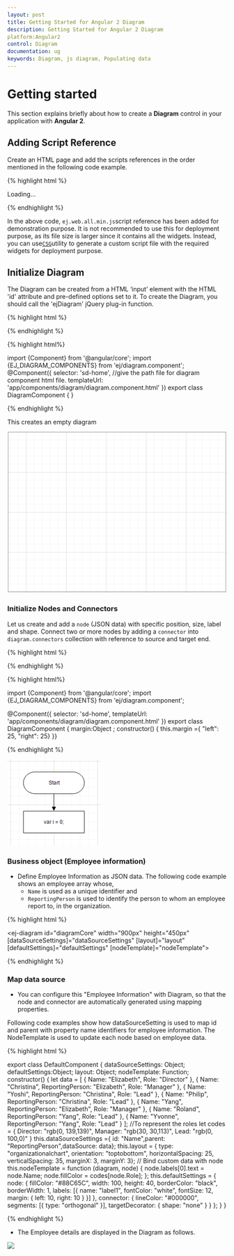 ```yaml
---
layout: post
title: Getting Started for Angular 2 Diagram
description: Getting Started for Angular 2 Diagram
platform:Angular2
control: Diagram
documentation: ug
keywords: Diagram, js diagram, Populating data
---
```


# Getting started

This section explains briefly about how to create a **Diagram** control in your application with **Angular 2**.

## Adding Script Reference

Create an HTML page and add the scripts references in the order mentioned in the following code example.

{% highlight html %}

<!DOCTYPE html>
<html>
   <head> 
    <link href="//cdn.syncfusion.com/14.3.0.49/js/web/flat-azure/ej.web.all.min.css" rel="stylesheet" />
    <script src="node_modules/core-js/client/shim.min.js"></script>
    <script src="node_modules/zone.js/dist/zone.js"></script>
    <script src="node_modules/reflect-metadata/Reflect.js"></script>
    <script src="node_modules/systemjs/dist/system.src.js"></script>
    <script src="https://code.jquery.com/jquery-3.0.0.min.js"></script>
    <script src="http://cdn.syncfusion.com/js/assets/external/jsrender.min.js" type="text/javascript"></script>
    <script src="https://ajax.aspnetcdn.com/ajax/jquery.validate/1.14.0/jquery.validate.min.js">
    </script>
    <script src="http://cdn.syncfusion.com/14.3.0.49/js/web/ej.web.all.min.js" type="text/javascript"></script>
    <script src ="http://cdn.syncfusion.com/14.3.0.49/js/common/ej.angular2.min.js"></script>
    <script src="systemjs.config.js"></script>
  </head>
  <body>
   <ej-app>Loading...</ej-app>
  </body>
</html>

{% endhighlight %}

In the above code, `ej.web.all.min.js`script reference has been added for demonstration purpose. It is not recommended to use this for deployment purpose, as its file size is larger since it contains all the widgets. Instead, you can use[`CSG`](http://csg.syncfusion.com "CSG")utility to generate a custom script file with the required widgets for deployment purpose.

## Initialize Diagram

The Diagram can be created from a HTML ‘input’ element with the HTML 'id' attribute and pre-defined options set to it. To create the Diagram, you should call the 'ejDiagram' jQuery plug-in function.

{% highlight html %}
<div>
    <ej-diagram width="1000" height="600">
     </ej-diagram>
</div>
			
{% endhighlight %}
	
{% highlight html%}	
	
import {Component} from '@angular/core';
import {EJ_DIAGRAM_COMPONENTS} from 'ej/diagram.component';
@Component({
    selector: 'sd-home',
    //give the path file for diagram component html file.
    templateUrl: 'app/components/diagram/diagram.component.html'
    })
    export class DiagramComponent {
        }		
	
{% endhighlight %}

This creates an empty diagram

![](Getting-Started-images/Getting-Started_img1.png)

### Initialize Nodes and Connectors

Let us create and add a `node` (JSON data) with specific position, size, label and shape. Connect two or more nodes by adding a `connector` into `diagram.connectors` collection with reference to source and target end.

{% highlight html %}

<ej-diagram width="1000" height="600">
	    <e-nodes>
            <e-node name ="Start" type = "flow" shape="terminator" [width]="140" [height]="50" [offsetX]="300" [offsetY]="50">
                <e-nodelabels>
                    <e-nodelabel text="Start"></e-nodelabel>
                </e-nodelabels>
            </e-node>
            <e-node name ="Init" type = "flow" shape="process" [width]="140" [height]="50" [offsetX]="300" [offsetY]="140">
                <e-nodelabels>
                    <e-nodelabel text="var i = 0;"></e-nodelabel>
                </e-nodelabels>
            </e-node>
        </e-nodes>
        <e-connectors>
            <e-connector name="connector1" sourceNode="Start" targetNode="Init">
            <e-segments>
                <e-segment type="orthogonal"></e-segment>
            </e-segments>
            </e-connector>
        </e-connectors>
</ej-diagram>

{% endhighlight %}
	
{% highlight html%}	
	
import {Component} from '@angular/core';
import {EJ_DIAGRAM_COMPONENTS} from 'ej/diagram.component';

@Component({
  selector: 'sd-home',
  templateUrl: 'app/components/diagram/diagram.component.html'
})
export class DiagramComponent {
    margin:Object ;
    constructor() {
        this.margin ={ "left": 25, "right": 25}
}}
	
{% endhighlight %}
	
![](Getting-Started-images/Getting-Started_img2.png)

### Business object (Employee information)

* Define Employee Information as JSON data. The following code example shows an employee array whose,
	* `Name` is used as a unique identifier and
	* `ReportingPerson` is used to identify the person to whom an employee report to, in the organization.

{% highlight html %}

<ej-diagram id="diagramCore" width="900px" height="450px" [dataSourceSettings]="dataSourceSettings" [layout]="layout" [defaultSettings]="defaultSettings" [nodeTemplate]="nodeTemplate">
</ej-diagram>

{% endhighlight %}

### Map data source

* You can configure this "Employee Information" with Diagram, so that the node and connector are automatically generated using mapping properties.

Following code examples show how dataSourceSetting is used to map id and parent with property name identifiers for employee information. The NodeTemplate is used to update each node based on employee data.

{% highlight html %}

export class DefaultComponent {
    dataSourceSettings: Object;
    defaultSettings:Object;
    layout: Object;
    nodeTemplate: Function;
    constructor() {
        let data = [
	{ Name: "Elizabeth", Role: "Director" },
	{ Name: "Christina", ReportingPerson: "Elizabeth", Role: "Manager" },
	{ Name: "Yoshi", ReportingPerson: "Christina", Role: "Lead" },
	{ Name: "Philip", ReportingPerson: "Christina", Role: "Lead" },
	{ Name: "Yang", ReportingPerson: "Elizabeth", Role: "Manager" },
	{ Name: "Roland", ReportingPerson: "Yang", Role: "Lead" },
	{ Name: "Yvonne", ReportingPerson: "Yang", Role: "Lead" }
];
        //To represent the roles
        let codes = {
            Director: "rgb(0, 139,139)",
            Manager: "rgb(30, 30,113)",
            Lead: "rgb(0, 100,0)"
        }
        this.dataSourceSettings ={ id: "Name",parent: "ReportingPerson",dataSource: data};
        this.layout = { type: "organizationalchart", orientation: "toptobottom", horizontalSpacing: 25, verticalSpacing: 35, marginX: 3, marginY: 3};
        // Bind custom data with node
        this.nodeTemplate = function (diagram, node) {
                node.labels[0].text = node.Name;
	            node.fillColor = codes[node.Role];
                };
        this.defaultSettings = {
            node: {
                fillColor: "#88C65C", width: 100,
                height: 40, borderColor: "black", borderWidth: 1, labels: [{ name: "label1", fontColor: "white", fontSize: 12, margin: { left: 10, right: 10 } }]
            },
            connector: {
                lineColor: "#000000", segments: [{ type: "orthogonal" }], targetDecorator: { shape: "none" }
                }
        };
    }
}

{% endhighlight %}

* The Employee details are displayed in the Diagram as follows.

![](Getting-Started_images/Getting-Started_img3.png)
